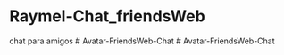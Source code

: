 # Raymel-Chat_friendsWeb
chat para amigos
#   A v a t a r - F r i e n d s W e b - C h a t  
 #   A v a t a r - F r i e n d s W e b - C h a t  
 